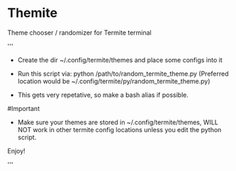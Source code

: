 # Themite

Theme chooser / randomizer for Termite terminal

'''

- Create the dir ~/.config/termite/themes and place some configs into it

- Run this script via: python /path/to/random_termite_theme.py (Preferred location would be ~/.config/termite/py/random_termite_theme.py)

- This gets very repetative, so make a bash alias if possible.

#Important

- Make sure your themes are stored in ~/.config/termite/themes, WILL NOT work in other termite config locations unless you edit the python script. 

Enjoy!

'''
